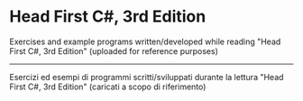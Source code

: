 Head First C#, 3rd Edition
================

Exercises and example programs written/developed while reading "Head First C#, 3rd Edition"
(uploaded for reference purposes)

------------------

Esercizi ed esempi di programmi scritti/sviluppati durante la lettura "Head First C#, 3rd Edition"
(caricati a scopo di riferimento)
